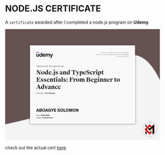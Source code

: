 # NODE.JS CERTIFICATE
A `certificate` awarded after I completed a node.js program on **Udemy**.

![alt text](cert-img.jpg)

check out the actual cert [here](node-js.pdf)